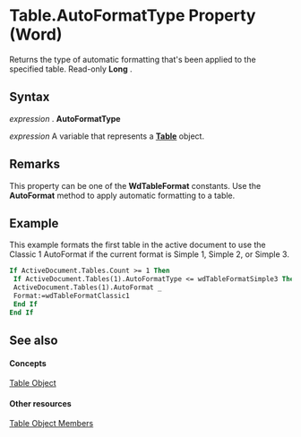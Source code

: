
# Table.AutoFormatType Property (Word)

Returns the type of automatic formatting that's been applied to the specified table. Read-only  **Long** .


## Syntax

 _expression_ . **AutoFormatType**

 _expression_ A variable that represents a **[Table](996b58dd-ebc6-ee30-5bfe-c5e51a0f71d6.md)** object.


## Remarks

This property can be one of the  **WdTableFormat** constants. Use the **AutoFormat** method to apply automatic formatting to a table.


## Example

This example formats the first table in the active document to use the Classic 1 AutoFormat if the current format is Simple 1, Simple 2, or Simple 3.


```vb
If ActiveDocument.Tables.Count >= 1 Then 
 If ActiveDocument.Tables(1).AutoFormatType <= wdTableFormatSimple3 Then 
 ActiveDocument.Tables(1).AutoFormat _ 
 Format:=wdTableFormatClassic1 
 End If 
End If
```


## See also


#### Concepts


[Table Object](996b58dd-ebc6-ee30-5bfe-c5e51a0f71d6.md)
#### Other resources


[Table Object Members](5367ee92-b5a3-92c7-787b-46a302586a0d.md)
